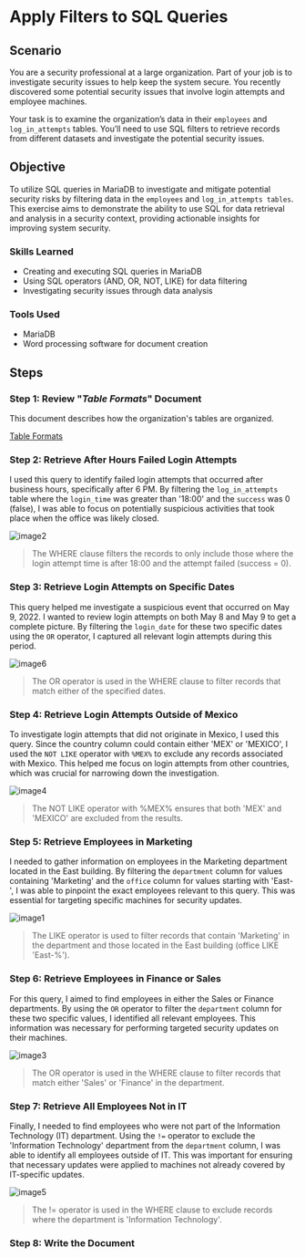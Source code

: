 # Apply Filters to SQL Queries

## Scenario

You are a security professional at a large organization. Part of your job is to investigate security issues to help keep the system secure. You recently discovered some potential security issues that involve login attempts and employee machines.

Your task is to examine the organization’s data in their `employees` and `log_in_attempts` tables. You’ll need to use SQL filters to retrieve records from different datasets and investigate the potential security issues.

## Objective

To utilize SQL queries in MariaDB to investigate and mitigate potential security risks by filtering data in the `employees` and `log_in_attempts tables`. This exercise aims to demonstrate the ability to use SQL for data retrieval and analysis in a security context, providing actionable insights for improving system security.

### Skills Learned

- Creating and executing SQL queries in MariaDB
- Using SQL operators (AND, OR, NOT, LIKE) for data filtering
- Investigating security issues through data analysis

### Tools Used

- MariaDB
- Word processing software for document creation

## Steps

### Step 1: Review "*Table Formats*" Document

This document describes how the organization's tables are organized.

[Table Formats](https://docs.google.com/viewer?url=https://github.com/user-attachments/files/16322580/Table.Formats.pdf)

### Step 2: Retrieve After Hours Failed Login Attempts

I used this query to identify failed login attempts that occurred after business hours, specifically after 6 PM. By filtering the `log_in_attempts` table where the `login_time` was greater than '18:00' and the `success` was 0 (false), I was able to focus on potentially suspicious activities that took place when the office was likely closed.

![image2](https://github.com/user-attachments/assets/e4e79da1-ec87-42c8-8bcc-a4cd98a46064)

> The WHERE clause filters the records to only include those where the login attempt time is after 18:00 and the attempt failed (success = 0).

### Step 3: Retrieve Login Attempts on Specific Dates

This query helped me investigate a suspicious event that occurred on May 9, 2022. I wanted to review login attempts on both May 8 and May 9 to get a complete picture. By filtering the `login_date` for these two specific dates using the `OR` operator, I captured all relevant login attempts during this period.

![image6](https://github.com/user-attachments/assets/52894e68-bce5-47eb-a51f-d17675b7b2bc)

> The OR operator is used in the WHERE clause to filter records that match either of the specified dates.

### Step 4: Retrieve Login Attempts Outside of Mexico

To investigate login attempts that did not originate in Mexico, I used this query. Since the country column could contain either 'MEX' or 'MEXICO', I used the `NOT LIKE` operator with `%MEX%` to exclude any records associated with Mexico. This helped me focus on login attempts from other countries, which was crucial for narrowing down the investigation.

![image4](https://github.com/user-attachments/assets/6a32faf4-a7d3-4f1b-a00c-c770cc2fb5c4)

> The NOT LIKE operator with %MEX% ensures that both 'MEX' and 'MEXICO' are excluded from the results.

### Step 5: Retrieve Employees in Marketing

I needed to gather information on employees in the Marketing department located in the East building. By filtering the `department` column for values containing 'Marketing' and the `office` column for values starting with 'East-', I was able to pinpoint the exact employees relevant to this query. This was essential for targeting specific machines for security updates.

![image1](https://github.com/user-attachments/assets/f41cb337-640b-4f3e-9229-b5c2720970c8)

> The LIKE operator is used to filter records that contain 'Marketing' in the department and those located in the East building (office LIKE 'East-%').

### Step 6: Retrieve Employees in Finance or Sales

For this query, I aimed to find employees in either the Sales or Finance departments. By using the `OR` operator to filter the `department` column for these two specific values, I identified all relevant employees. This information was necessary for performing targeted security updates on their machines.

![image3](https://github.com/user-attachments/assets/8b516cdb-aaeb-49dc-83d7-5ce7cce08056)

> The OR operator is used in the WHERE clause to filter records that match either 'Sales' or 'Finance' in the department.

### Step 7: Retrieve All Employees Not in IT

Finally, I needed to find employees who were not part of the Information Technology (IT) department. Using the `!=` operator to exclude the 'Information Technology' department from the `department` column, I was able to identify all employees outside of IT. This was important for ensuring that necessary updates were applied to machines not already covered by IT-specific updates.

![image5](https://github.com/user-attachments/assets/e395bcbd-133f-46ae-a876-e051cfd5838b)

> The != operator is used in the WHERE clause to exclude records where the department is 'Information Technology'.

### Step 8: Write the Document

<!--
> [!IMPORTANT]
> [Apply Filters to SQL Queries](https://docs.google.com/viewer?url=)
-->
